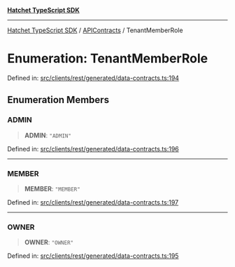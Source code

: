 [**Hatchet TypeScript SDK**](../../../../README.md)

***

[Hatchet TypeScript SDK](../../../../README.md) / [APIContracts](../README.md) / TenantMemberRole

# Enumeration: TenantMemberRole

Defined in: [src/clients/rest/generated/data-contracts.ts:194](https://github.com/hatchet-dev/hatchet/blob/0288a24f2e9f14787135b399bd47182f4d1260d9/sdks/typescript/src/clients/rest/generated/data-contracts.ts#L194)

## Enumeration Members

### ADMIN

> **ADMIN**: `"ADMIN"`

Defined in: [src/clients/rest/generated/data-contracts.ts:196](https://github.com/hatchet-dev/hatchet/blob/0288a24f2e9f14787135b399bd47182f4d1260d9/sdks/typescript/src/clients/rest/generated/data-contracts.ts#L196)

***

### MEMBER

> **MEMBER**: `"MEMBER"`

Defined in: [src/clients/rest/generated/data-contracts.ts:197](https://github.com/hatchet-dev/hatchet/blob/0288a24f2e9f14787135b399bd47182f4d1260d9/sdks/typescript/src/clients/rest/generated/data-contracts.ts#L197)

***

### OWNER

> **OWNER**: `"OWNER"`

Defined in: [src/clients/rest/generated/data-contracts.ts:195](https://github.com/hatchet-dev/hatchet/blob/0288a24f2e9f14787135b399bd47182f4d1260d9/sdks/typescript/src/clients/rest/generated/data-contracts.ts#L195)
